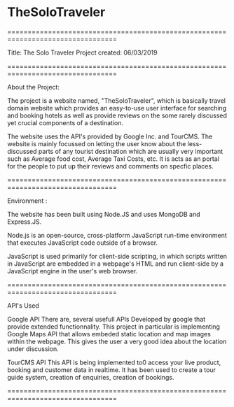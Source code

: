 # TheSoloTraveler
=================================================================================

Title: The Solo Traveler
Project created: 06/03/2019

=================================================================================

About the Project:	

The project is a website named, "TheSoloTraveler", which is basically travel
domain website which provides an easy-to-use user interface for searching and
booking hotels as well as provide reviews on the some rarely discussed yet
crucial components of a destination.

The website uses the API's provided by Google Inc. and TourCMS.
The website is mainly focussed on letting the user know about the less-discussed
parts of any tourist destination which are usually very important such as
Average food cost, Average Taxi Costs, etc. It is acts as an portal for the
people to put up their reviews and comments on specfic places.

=================================================================================

Environment :

The website has been built using Node.JS and uses MongoDB and Express.JS. 

Node.js is an open-source, cross-platform JavaScript run-time environment that executes
JavaScript code outside of a browser.

JavaScript is used primarily for client-side scripting, in which scripts written in JavaScript
are embedded in a webpage's HTML and run client-side by  a JavaScript engine in the user's web
browser. 

=================================================================================

API's Used

Google API
There are, several usefull APIs Developed by google that provide extended functionnality.
This project in particular is implementing Google Maps API that allows embeded static location
and map images within the webpage. This  gives the user a very good idea about the location 
under discussion.

TourCMS API
This API is being implemented to0 access your live product, booking and customer data in
realtime. It has been used to create a tour guide system, creation of enquiries, creation of
bookings.

=================================================================================
